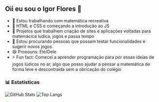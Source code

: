## Oii eu sou o Igor Flores 👋

- 🔭 Estou trabalhando com matemática recreativa
- 🌱 HTML e CSS e começando a introdução ao JS
- 👯 Projetos que trabalhem criação de sites e aplicações voltadas para matemácica ludica, jogos e passa tempo
- 🤔 Estou procurando pessoas que possam testar funcionalidades e sugerir novos jogos 
- 😄 Pronouns: Ele/Dele
- ⚡ Fun fact: Comecei a aprender programação para por essas ideias de jogos lúdicos no ar, algo que posso ajudar a pensar a matemática de forma leve e descontraída sem a obricação do colégio

### 📊 Estatísticas

![GitHub Stats](https://github-readme-stats.vercel.app/api?username=FloresIgor&show_icons=true&theme=dark&include_all_commits=true&locale=pt-br)
![Top Langs](https://github-readme-stats.vercel.app/api/top-langs/?username=FloresIgor&theme=dark&layout=compact&custom_title=Tecnologias&langs_count=9)
